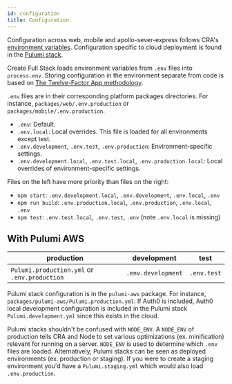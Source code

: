```yaml
---
id: configuration
title: Configuration
---
```


Configuration across web, mobile and apollo-sever-express follows CRA's [environment variables](https://create-react-app.dev/docs/adding-custom-environment-variables/). Configuration specific to cloud deployment is found in the [Pulumi stack](https://www.pulumi.com/docs/intro/concepts/stack/).

Create Full Stack loads environment variables from `.env` files into `process.env`. Storing configuration in the environment separate from code is based on [The Twelve-Factor App methodology](https://12factor.net/config).

`.env` files are in their corresponding platform packages directories. For instance, `packages/web/.env.production` or `packages/mobile/.env.production`.

- `.env`: Default.
- `.env.local`: Local overrides. This file is loaded for all environments except test.
- `.env.development`, `.env.test`, `.env.production`: Environment-specific settings.
- `.env.development.local`, `.env.test.local`, `.env.production.local`: Local overrides of environment-specific settings.

Files on the left have more priority than files on the right:

- `npm start`: `.env.development.local`, `.env.development`, `.env.local`, `.env`
- `npm run build`: `.env.production.local`, `.env.production`, `.env.local`, `.env`
- `npm test`: `.env.test.local`, `.env.test`, `.env` (note `.env.local` is missing)

## With Pulumi AWS

| production                                   | development        | test        |
| -------------------------------------------- | ------------------ | ----------- |
| `Pulumi.production.yml` or `.env.production` | `.env.development` | `.env.test` |

Pulumi stack configuration is in the `pulumi-aws` package. For instance, `packages/pulumi-aws/Pulumi.production.yml`. If Auth0 is included, Auth0 local development configuration is included in the Pulumi stack `Pulumi.development.yml` since this exists in the cloud.

Pulumi stacks shouldn't be confused with `NODE_ENV`. A `NODE_ENV` of production tells CRA and Node to set various optimizations (ex. minification) relevant for running on a server. `NODE_ENV` is used to determine which `.env` files are loaded. Alternatively, Pulumi stacks can be seen as deployed environments (ex. production or staging). If you were to create a staging environment you'd have a `Pulumi.staging.yml` which would also load `.env.production`.
